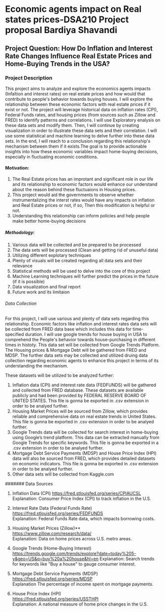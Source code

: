 # Economic agents impact on Real states prices-DSA210 Project proposal                                                                                                    Bardiya Shavandi

## Project Question: How Do Inflation and Interest Rate Changes Influence Real Estate Prices and Home-Buying Trends in the USA?

### Project Description
This project aims to analyze and explore the economics agents impacts (Infaltion and interest rates) on real estate prices and how would that contribute to people's behavior towards buying houses.
I will explore the relationship between these economic factors with real estate prices if it exist or not. The project will leverage historical data on inflation rates (CPI), Federal Funds rates, and housing prices (from sources such as Zillow and FRED) to identify patterns and correlations.
I will use Exploratory enalysis on these data sets and modify them. Then, I will continue by creating visualization in order to illustrate these data sets and their correlation. I will use some statistical and machine learning to delve further into these data sets.
In the end, I will reach to a conclusion regarding this relationship's mechanism between them if it exists.The goal is to provide actionable insights into how these economic variables impact home-buying decisions, especially in fluctuating economic conditions.

#### Motivation: 
1) The Real Estate prices has an improtant and significant role in our life and its relationship to economic factors would enhance our understand about the reason behind these fluctuaions in Housing prices.
2) This project would aid the governments to observe whether instrumentalizing the interst rates would have any impacts on inflation and Real Estate prices or not, if so, Then this modification is helpful or not.
3) Understanding this relationship can inform policies and help people make better home-buying decisions

##### Methodology:
1) Various data will be collected and be prepared to be processed
2) The data sets will be processed (Clean and getting rid of unuseful data)
3) Utilizing different explotary techniques
4) Plenty of visuals will be created regarding all data sets and their relevance
5) Statistical methods will be used to delve into the core of this project
6) Machine Learning techniques will further predict the prices in the future (if it is possible)
7) Data visualization and final report
8) Future work and its limitaion

###### Data Collection
For this project, I will use various and plenty of data sets regarding this relationship.
Economic factors like inflation and interest rates data sets will be collected from FRED data base which includes this data for time-specified duration.
I will use google trends for house buying in USA to comprehend the People's behavior towards house-purchasing in different times in histoty. This data set will be collected from Google Trends Platform.
The Housing prices & Mortgage Debt will be gathered from FRED and MDSP.
The further data sets may be collected and utilized druing data collection regarding economic agents to enhance this project in terms of its understanding the mechanism.

These datasets will be utilized to be analyzed further:
1) Inflation data (CPI) and interest rate data (FEDFUNDS) will be gathered and collected from FRED database. These datasets are available publicly and had been provided by FEDERAL RESERVE BOARD OF UNITED STATES. This file is gonna be exported in .csv extension in order to be analyed further.
2) Housing Market Prices will be sourced from Zillow, which provides reliable and comprehensive data on real estate trends in United States. This file is gonna be exported in .csv extension in order to be analyed further.
3) Google Trends data will be collected for search interest in home-buying using Google’s trend platform. This data can be extracted manually from Google Trends for specific keywords. This file is gonna be exported in a .csv extension in order to be analyed further.
4) Mortgage Debt Service Payments (MDSP) and House Price Index (HPI) data will also be sourced from FRED, which provides detailed datasets on economic indicators. This file is gonna be exported in .csv extension in order to be analyed further.
5) Other data sets will be collected from Kaggle.com

####### Data Sources
1. Inflation Data (CPI)
   https://fred.stlouisfed.org/series/CPIAUCSL
   Explanation: Consumer Price Index (CPI) to track inflation in the U.S.

2. Interest Rate Data (Federal Funds Rate)
   https://fred.stlouisfed.org/series/FEDFUNDS  
   Explanation: Federal Funds Rate data, which impacts borrowing costs.

3. Housing Market Prices (Zillow)**  
   https://www.zillow.com/research/data/  
   Explanation: Data on home prices across U.S. metro areas.

4. Google Trends (Home-Buying Interest)  
   https://trends.google.com/trends/explore?date=today%205-y&geo=US&q=buy%20a%20house&hl=en 
   Explanation: Search trends for keywords like "Buy a house" to gauge consumer interest.

5. Mortgage Debt Service Payments (MDSP) 
   https://fred.stlouisfed.org/series/MDSP  
   Explanation The percentage of income spent on mortgage payments.

6. House Price Index (HPI)  
  https://fred.stlouisfed.org/series/USSTHPI  
  Explanation: A national measure of home price changes in the U.S.
